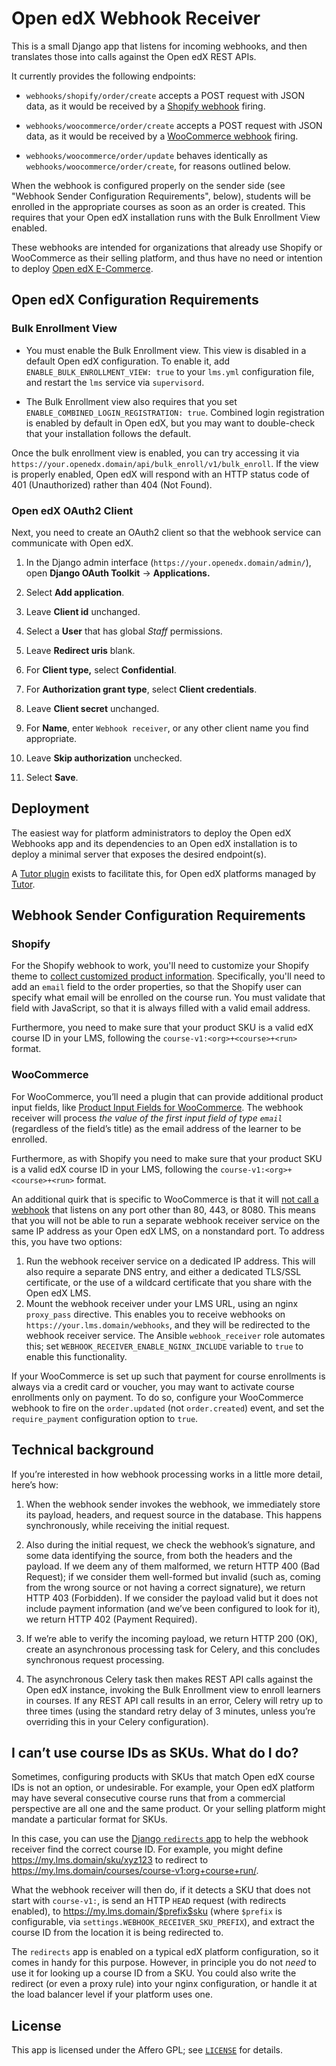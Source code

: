 # Open edX Webhook Receiver

This is a small Django app that listens for incoming webhooks, and
then translates those into calls against the Open edX REST APIs.

It currently provides the following endpoints:

* `webhooks/shopify/order/create` accepts a POST request with JSON
  data, as it would be received by a [Shopify
  webhook](https://help.shopify.com/en/manual/orders/notifications/webhooks)
  firing.

* `webhooks/woocommerce/order/create` accepts a POST request with JSON
  data, as it would be received by a [WooCommerce
  webhook](https://docs.woocommerce.com/document/webhooks/) firing.

* `webhooks/woocommerce/order/update` behaves identically as
  `webhooks/woocommerce/order/create`, for reasons outlined below.

When the webhook is configured properly on the sender side (see
"Webhook Sender Configuration Requirements", below), students will be
enrolled in the appropriate courses as soon as an order is
created. This requires that your Open edX installation runs with the
Bulk Enrollment View enabled.

These webhooks are intended for organizations that already use Shopify
or WooCommerce as their selling platform, and thus have no need or
intention to deploy [Open edX
E-Commerce](https://edx.readthedocs.io/projects/edx-installing-configuring-and-running/en/latest/ecommerce/).


## Open edX Configuration Requirements

### Bulk Enrollment View

* You must enable the Bulk Enrollment view. This view is disabled in a
  default Open edX configuration. To enable it, add
  `ENABLE_BULK_ENROLLMENT_VIEW: true` to your `lms.yml` configuration
  file, and restart the `lms` service via `supervisord`.

* The Bulk Enrollment view also requires that you set
  `ENABLE_COMBINED_LOGIN_REGISTRATION: true`. Combined login
  registration is enabled by default in Open edX, but you may want to
  double-check that your installation follows the default.

Once the bulk enrollment view is enabled, you can try accessing it via
`https://your.openedx.domain/api/bulk_enroll/v1/bulk_enroll`. If the
view is properly enabled, Open edX will respond with an HTTP status
code of 401 (Unauthorized) rather than 404 (Not Found).

### Open edX OAuth2 Client

Next, you need to create an OAuth2 client so that the webhook
service can communicate with Open edX.

1. In the Django admin interface
   (`https://your.openedx.domain/admin/`), open **Django OAuth
   Toolkit** → **Applications.**

2. Select **Add application**.

3. Leave **Client id** unchanged.

4. Select a **User** that has global _Staff_ permissions.

5. Leave **Redirect uris** blank.

6. For **Client type,** select **Confidential**.

7. For **Authorization grant type**, select **Client credentials**.

8. Leave **Client secret** unchanged.

9. For **Name**, enter `Webhook receiver`, or any other client
   name you find appropriate.

10. Leave **Skip authorization** unchecked.

11. Select **Save**.


## Deployment

The easiest way for platform administrators to deploy the Open edX Webhooks
app and its dependencies to an Open edX installation is to deploy a
minimal server that exposes the desired endpoint(s).

A [Tutor plugin](https://github.com/hastexo/tutor-contrib-webhook-receiver)
exists to facilitate this, for Open edX platforms managed by
[Tutor](https://docs.tutor.edly.io/).


## Webhook Sender Configuration Requirements


### Shopify

For the Shopify webhook to work, you'll need to customize your Shopify
theme to [collect customized product
information](https://help.shopify.com/themes/customization/products/get-customization-information-for-products).
Specifically, you'll need to add an `email` field to the order
properties, so that the Shopify user can specify what email will be
enrolled on the course run.  You must validate that field with
JavaScript, so that it is always filled with a valid email address.

Furthermore, you need to make sure that your product SKU is a valid edX course
ID in your LMS, following the `course-v1:<org>+<course>+<run>` format.


### WooCommerce

For WooCommerce, you’ll need a plugin that can provide additional
product input fields, like [Product Input Fields for
WooCommerce](https://wordpress.org/plugins/product-input-fields-for-woocommerce/). The
webhook receiver will process *the value of the first input field of
type `email`*
(regardless of the field’s title) as the email address of the learner
to be enrolled.

Furthermore, as with Shopify you need to make sure that your product
SKU is a valid edX course ID in your LMS, following the
`course-v1:<org>+<course>+<run>` format.

An additional quirk that is specific to WooCommerce is that it will
[not call a
webhook](https://github.com/woocommerce/woocommerce/issues/9350) that
listens on any port other than 80, 443, or 8080. This means that you
will not be able to run a separate webhook receiver service on the
same IP address as your Open edX LMS, on a nonstandard port. To
address this, you have two options:

1. Run the webhook receiver service on a dedicated IP address. This
   will also require a separate DNS entry, and either a dedicated
   TLS/SSL certificate, or the use of a wildcard certificate that you
   share with the Open edX LMS.
2. Mount the webhook receiver under your LMS URL, using an nginx
   `proxy_pass` directive. This enables you to receive webhooks on
   `https://your.lms.domain/webhooks`, and they will be redirected to
   the webhook receiver service. The Ansible `webhook_receiver` role
   automates this; set
   `WEBHOOK_RECEIVER_ENABLE_NGINX_INCLUDE` variable to `true` to
   enable this functionality.

If your WooCommerce is set up such that payment for course enrollments
is always via a credit card or voucher, you may want to activate
course enrollments only on payment. To do so, configure your
WooCommerce webhook to fire on the `order.updated` (not
`order.created`) event, and set the `require_payment` configuration
option to `true`.


## Technical background

If you’re interested in how webhook processing works in a little more
detail, here’s how:

1. When the webhook sender invokes the webhook, we immediately store
   its payload, headers, and request source in the database. This
   happens synchronously, while receiving the initial request.

2. Also during the initial request, we check the webhook’s signature,
   and some data identifying the source, from both the headers and the
   payload. If we deem any of them malformed, we return HTTP 400
   (Bad Request); if we consider them well-formed but invalid (such
   as, coming from the wrong source or not having a correct
   signature), we return HTTP 403 (Forbidden). If we consider the
   payload valid but it does not include payment information (and
   we’ve been configured to look for it), we return HTTP 402 (Payment
   Required).

3. If we’re able to verify the incoming payload, we return HTTP 200
   (OK), create an asynchronous processing task for Celery, and this
   concludes synchronous request processing.

4. The asynchronous Celery task then makes REST API calls against the
   Open edX instance, invoking the Bulk Enrollment view to enroll
   learners in courses. If any REST API call results in an error,
   Celery will retry up to three times (using the standard retry delay
   of 3 minutes, unless you’re overriding this in your Celery
   configuration).


## I can’t use course IDs as SKUs. What do I do?

Sometimes, configuring products with SKUs that match Open edX course
IDs is not an option, or undesirable. For example, your Open edX
platform may have several consecutive course runs that from a
commercial perspective are all one and the same product. Or your
selling platform might mandate a particular format for SKUs.

In this case, you can use the [Django `redirects`
app](https://docs.djangoproject.com/en/2.2/ref/contrib/redirects/) to
help the webhook receiver find the correct course ID. For example, you
might define https://my.lms.domain/sku/xyz123 to redirect to
https://my.lms.domain/courses/course-v1:org+course+run/.

What the webhook receiver will then do, if it detects a SKU that does
not start with `course-v1:`, is send an HTTP `HEAD` request (with
redirects enabled), to https://my.lms.domain/$prefix$sku (where
`$prefix` is configurable, via `settings.WEBHOOK_RECEIVER_SKU_PREFIX`),
and extract the course ID from the location it is being redirected to.

The `redirects` app is enabled on a typical edX platform
configuration, so it comes in handy for this purpose. However, in
principle you do not _need_ to use it for looking up a course ID from
a SKU. You could also write the redirect (or even a proxy rule) into
your nginx configuration, or handle it at the load balancer level if
your platform uses one.

## License

This app is licensed under the Affero GPL; see [`LICENSE`](LICENSE) for
details.
